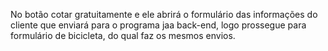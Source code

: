 No botão cotar gratuitamente e ele abrirá o formulário das informações do cliente que enviará para o programa jaa back-end, logo prossegue para formulário de bicicleta, do qual faz os mesmos envios.